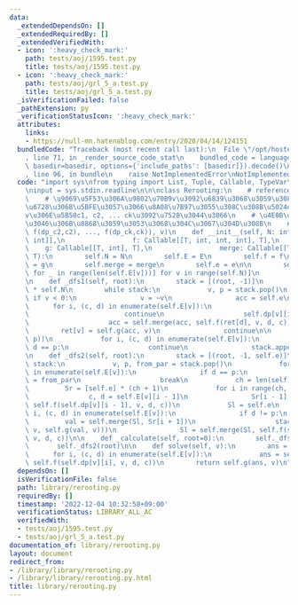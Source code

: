 ```yaml
---
data:
  _extendedDependsOn: []
  _extendedRequiredBy: []
  _extendedVerifiedWith:
  - icon: ':heavy_check_mark:'
    path: tests/aoj/1595.test.py
    title: tests/aoj/1595.test.py
  - icon: ':heavy_check_mark:'
    path: tests/aoj/grl_5_a.test.py
    title: tests/aoj/grl_5_a.test.py
  _isVerificationFailed: false
  _pathExtension: py
  _verificationStatusIcon: ':heavy_check_mark:'
  attributes:
    links:
    - https://null-mn.hatenablog.com/entry/2020/04/14/124151
  bundledCode: "Traceback (most recent call last):\n  File \"/opt/hostedtoolcache/PyPy/3.7.13/x64/site-packages/onlinejudge_verify/documentation/build.py\"\
    , line 71, in _render_source_code_stat\n    bundled_code = language.bundle(stat.path,\
    \ basedir=basedir, options={'include_paths': [basedir]}).decode()\n  File \"/opt/hostedtoolcache/PyPy/3.7.13/x64/site-packages/onlinejudge_verify/languages/python.py\"\
    , line 96, in bundle\n    raise NotImplementedError\nNotImplementedError\n"
  code: "import sys\nfrom typing import List, Tuple, Callable, TypeVar\n\nT = TypeVar('T')\n\
    \ninput = sys.stdin.readline\n\n\nclass Rerooting:\n    # reference: https://null-mn.hatenablog.com/entry/2020/04/14/124151\n\
    \    # \u9069\u5F53\u306A\u9802\u70B9v\u3092\u6839\u3068\u3059\u308B\u90E8\u5206\
    \u6728\u306B\u5BFE\u3057\u3066\u8A08\u7B97\u3055\u308C\u308B\u5024dp_v\u304C\u3001\
    v\u306E\u5B50c1, c2, ... ck\u3092\u7528\u3044\u3066\n    # \u4E0B\u8A18\u306E\u3088\
    \u3046\u306B\u8868\u3059\u3053\u3068\u304C\u3067\u304D\u308B\n    # dp_v = g(merge(f(dp_c1,c1),\
    \ f(dp_c2,c2), ..., f(dp_ck,ck)), v)\n    def __init__(self, N: int, E: List[Tuple[int,\
    \ int]],\n                 f: Callable[[T, int, int, int], T],\n             \
    \    g: Callable[[T, int], T],\n                 merge: Callable[[T, T], T], e:\
    \ T):\n        self.N = N\n        self.E = E\n        self.f = f\n        self.g\
    \ = g\n        self.merge = merge\n        self.e = e\n\n        self.dp = [[self.e\
    \ for _ in range(len(self.E[v]))] for v in range(self.N)]\n        self._calculate()\n\
    \n    def _dfs1(self, root):\n        stack = [(root, -1)]\n        ret = [self.e]\
    \ * self.N\n        while stack:\n            v, p = stack.pop()\n           \
    \ if v < 0:\n                v = ~v\n                acc = self.e\n          \
    \      for i, (c, d) in enumerate(self.E[v]):\n                    if d == p:\n\
    \                        continue\n                    self.dp[v][i] = ret[d]\n\
    \                    acc = self.merge(acc, self.f(ret[d], v, d, c))\n        \
    \        ret[v] = self.g(acc, v)\n                continue\n\n            stack.append((~v,\
    \ p))\n            for i, (c, d) in enumerate(self.E[v]):\n                if\
    \ d == p:\n                    continue\n                stack.append((d, v))\n\
    \n    def _dfs2(self, root):\n        stack = [(root, -1, self.e)]\n        while\
    \ stack:\n            v, p, from_par = stack.pop()\n            for i, (c, d)\
    \ in enumerate(self.E[v]):\n                if d == p:\n                    self.dp[v][i]\
    \ = from_par\n                    break\n            ch = len(self.E[v])\n   \
    \         Sr = [self.e] * (ch + 1)\n            for i in range(ch, 0, -1):\n \
    \               c, d = self.E[v][i - 1]\n                Sr[i - 1] = self.merge(Sr[i],\
    \ self.f(self.dp[v][i - 1], v, d, c))\n            Sl = self.e\n            for\
    \ i, (c, d) in enumerate(self.E[v]):\n                if d != p:\n           \
    \         val = self.merge(Sl, Sr[i + 1])\n                    stack.append((d,\
    \ v, self.g(val, v)))\n                Sl = self.merge(Sl, self.f(self.dp[v][i],\
    \ v, d, c))\n\n    def _calculate(self, root=0):\n        self._dfs1(root)\n \
    \       self._dfs2(root)\n\n    def solve(self, v):\n        ans = self.e\n  \
    \      for i, (c, d) in enumerate(self.E[v]):\n            ans = self.merge(ans,\
    \ self.f(self.dp[v][i], v, d, c))\n        return self.g(ans, v)\n"
  dependsOn: []
  isVerificationFile: false
  path: library/rerooting.py
  requiredBy: []
  timestamp: '2022-12-04 10:32:58+09:00'
  verificationStatus: LIBRARY_ALL_AC
  verifiedWith:
  - tests/aoj/1595.test.py
  - tests/aoj/grl_5_a.test.py
documentation_of: library/rerooting.py
layout: document
redirect_from:
- /library/library/rerooting.py
- /library/library/rerooting.py.html
title: library/rerooting.py
---
```


